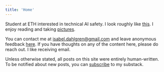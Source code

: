 ```yaml
---
title: 'Home'
---
```


Student at ETH interested in technical AI safety. I look roughly like [this](https://isabeldahlgren.github.io/image/). I enjoy reading and taking [pictures](https://isabeldahlgren.netlify.app/).

You can contact me at [isabel.dahlgren@gmail.com](mailto:isabel.dahlgren@gmail.com) and leave anonymous feedback [here](https://www.admonymous.co/isabel-dahlgren). If you have thoughts on any of the content here, please do reach out. I like receiving email.

Unless otherwise stated, all posts on this site were entirely human-written. To be notified about new posts, you can [subscribe](https://isabeldahlgren.substack.com/subscribe) to my substack.
